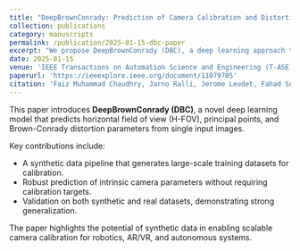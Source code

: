 ```yaml
---
title: "DeepBrownConrady: Prediction of Camera Calibration and Distortion Parameters Using Deep Learning and Synthetic Data"
collection: publications
category: manuscripts
permalink: /publication/2025-01-15-dbc-paper
excerpt: "We propose DeepBrownConrady (DBC), a deep learning approach that predicts camera calibration and distortion parameters directly from single images using synthetic data. <br/><img src='./images/DBC.gif'>"
date: 2025-01-15
venue: 'IEEE Transactions on Automation Science and Engineering (T-ASE)'
paperurl: 'https://ieeexplore.ieee.org/document/11079705'
citation: 'Faiz Muhammad Chaudhry, Jarno Ralli, Jerome Leudet, Fahad Sohrab, Farhad Pakdaman, and Pierre Corbani. (2025). "DeepBrownConrady: Prediction of Camera Calibration and Distortion Parameters Using Deep Learning and Synthetic Data." <i>IEEE Transactions on Automation Science and Engineering (T-ASE)</i>.'
---
```


This paper introduces **DeepBrownConrady (DBC)**, a novel deep learning model that predicts horizontal field of view (H-FOV), principal points, and Brown-Conrady distortion parameters from single input images.  

Key contributions include:  
- A synthetic data pipeline that generates large-scale training datasets for calibration.  
- Robust prediction of intrinsic camera parameters without requiring calibration targets.  
- Validation on both synthetic and real datasets, demonstrating strong generalization.  

The paper highlights the potential of synthetic data in enabling scalable camera calibration for robotics, AR/VR, and autonomous systems.
